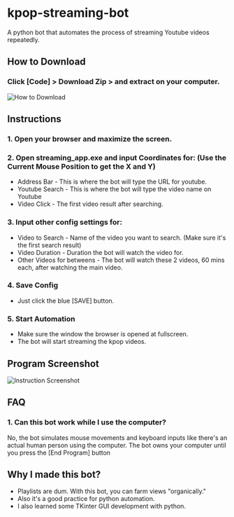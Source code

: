 # kpop-streaming-bot
A python bot that automates the process of streaming Youtube videos repeatedly.

## How to Download
### Click [Code] > Download Zip > and extract on your computer.
![How to Download](https://i.ibb.co/NVLnQ4N/image.png)

## Instructions
### 1. Open your browser and maximize the screen.
### 2. Open streaming_app.exe and input Coordinates for: (Use the Current Mouse Position to get the X and Y)
- Address Bar - This is where the bot will type the URL for youtube.
- Youtube Search - This is where the bot will type the video name on Youtube
- Video Click - The first video result after searching.
### 3. Input other config settings for:
- Video to Search - Name of the video you want to search. (Make sure it's the first search result)
- Video Duration - Duration the bot will watch the video for.
- Other Videos for betweens - The bot will watch these 2 videos, 60 mins each, after watching the main video.
### 4. Save Config
- Just click the blue [SAVE] button.
### 5. Start Automation
- Make sure the window the browser is opened at fullscreen.
- The bot will start streaming the kpop videos.

## Program Screenshot
![Instruction Screenshot](https://i.ibb.co/RYj4PLJ/image.png)

## FAQ
### 1. Can this bot work while I use the computer?
No, the bot simulates mouse movements and keyboard inputs like there's an actual human person using the computer. The bot owns your computer until you press the [End Program] button



## Why I made this bot?
- Playlists are dum. With this bot, you can farm views "organically."
- Also it's a good practice for python automation.
- I also learned some TKinter GUI development with python.
